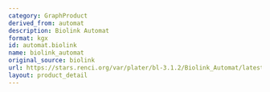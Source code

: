 ```yaml
---
category: GraphProduct
derived_from: automat
description: Biolink Automat
format: kgx
id: automat.biolink
name: biolink_automat
original_source: biolink
url: https://stars.renci.org/var/plater/bl-3.1.2/Biolink_Automat/latest/kgx_files
layout: product_detail
---
```

